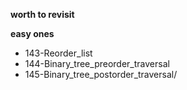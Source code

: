 **worth to revisit**



**easy ones**
- 143-Reorder_list
- 144-Binary_tree_preorder_traversal
- 145-Binary_tree_postorder_traversal/